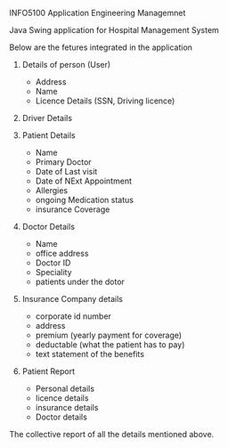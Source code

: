 INFO5100 Application Engineering Managemnet

Java Swing application for Hospital Management System

Below are the fetures integrated in the application 

1. Details of person (User)
    - Address
    - Name
    - Licence Details (SSN, Driving licence)

2. Driver Details
3.  Patient Details
     - Name
     - Primary Doctor
     - Date of Last visit
     - Date of NExt Appointment
     - Allergies
     - ongoing Medication status
     - insurance Coverage
5. Doctor Details
     - Name
     - office address
     - Doctor ID
     - Speciality
     - patients under the dotor   
6. Insurance Company details
    - corporate id number
    - address
    - premium (yearly payment for coverage)
    - deductable (what the patient has to pay)
    -  text statement of the benefits
7. Patient Report
     - Personal details
     - licence details
     - insurance details
     - Doctor details

  The collective report of all the details mentioned above.
 
